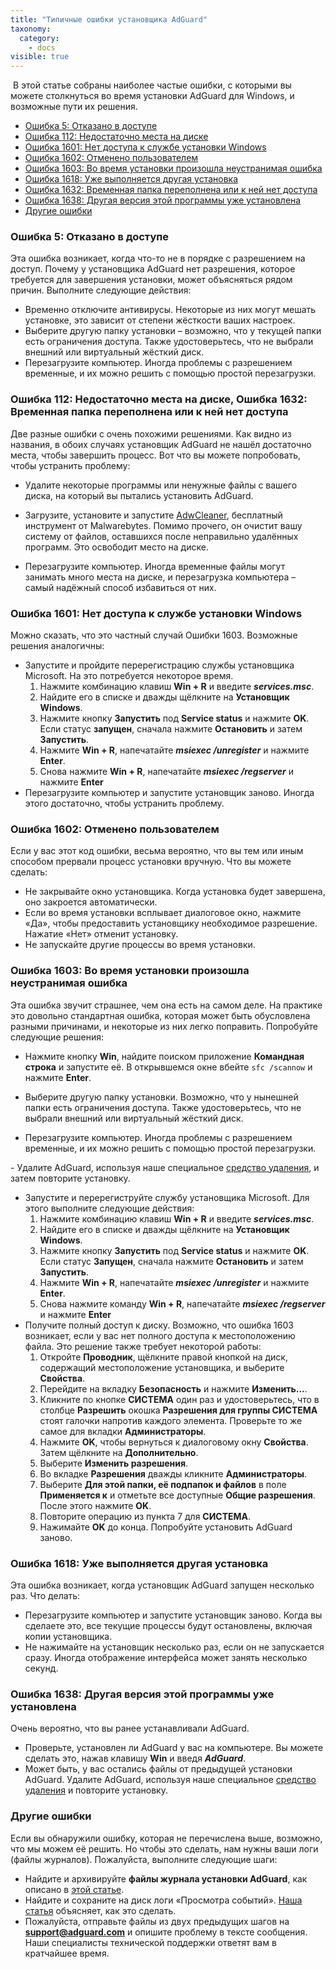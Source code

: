 ```yaml
---
title: "Типичные ошибки установщика AdGuard"
taxonomy:
  category:
    - docs
visible: true
---
```


​
В этой статье собраны наиболее частые ошибки, с которыми вы можете столкнуться во время установки AdGuard для Windows, и возможные пути их решения.
​

- [Ошибка 5: Отказано в доступе](#error-5)
- [Ошибка 112: Недостаточно места на диске](#error-112)
- [Ошибка 1601: Нет доступа к службе установки Windows](#error-1601)
- [Ошибка 1602: Отменено пользователем](#error-1602)
- [Ошибка 1603: Во время установки произошла неустранимая ошибка](#error-1603)
- [Ошибка 1618: Уже выполняется другая установка](#error-1618)
- [Ошибка 1632: Временная папка переполнена или к ней нет доступа](#error-1632)
- [Ошибка 1638: Другая версия этой программы уже установлена](#error-1638)
- [Другие ошибки](#other)

<a id="error-5"></a>

### Ошибка 5: Отказано в доступе

Эта ошибка возникает, когда что-то не в порядке с разрешением на доступ. Почему у установщика AdGuard нет разрешения, которое требуется для завершения установки, может объясняться рядом причин. Выполните следующие действия:

- Временно отключите антивирусы. Некоторые из них могут мешать установке, это зависит от степени жёсткости ваших настроек.
  ​
- Выберите другую папку установки – возможно, что у текущей папки есть ограничения доступа. Также удостоверьтесь, что не выбрали внешний или виртуальный жёсткий диск.
  ​
- Перезагрузите компьютер. Иногда проблемы с разрешением временные, и их можно решить с помощью простой перезагрузки.
  ​
  <a id="error-112"></a>
  <a id="error-1632"></a>

### Ошибка 112: Недостаточно места на диске, Ошибка 1632: Временная папка переполнена или к ней нет доступа

Две разные ошибки с очень похожими решениями. Как видно из названия, в обоих случаях установщик AdGuard не нашёл достаточно места, чтобы завершить процесс. Вот что вы можете попробовать, чтобы устранить проблему:

- Удалите некоторые программы или ненужные файлы с вашего диска, на который вы пытались установить AdGuard.

- Загрузите, установите и запустите [AdwCleaner](http://www.bleepingcomputer.com/download/adwcleaner/), бесплатный инструмент от Malwarebytes. Помимо прочего, он очистит вашу систему от файлов, оставшихся после неправильно удалённых программ. Это освободит место на диске.
  ​
- Перезагрузите компьютер. Иногда временные файлы могут занимать много места на диске, и перезагрузка компьютера – самый надёжный способ избавиться от них.
  ​
  <a id="error-1601"></a>

### Ошибка 1601: Нет доступа к службе установки Windows

Можно сказать, что это частный случай Ошибки 1603. Возможные решения аналогичны:

- Запустите и пройдите перерегистрацию службы установщика Microsoft. На это потребуется некоторое время.
  ​
  1.  Нажмите комбинацию клавиш **Win + R** и введите **_services.msc_**.
  2.  Найдите его в списке и дважды щёлкните на **Установщик Windows**.
  3.  Нажмите кнопку **Запустить** под **Service status** и нажмите **OK**. Если статус **запущен**, сначала нажмите **Остановить** и затем **Запустить**.
  4.  Нажмите **Win + R**, напечатайте **_msiexec /unregister_** и нажмите **Enter**.
  5.  Снова нажмите **Win + R**, напечатайте **_msiexec /regserver_** и нажмите **Enter**
      ​
- Перезагрузите компьютер и запустите установщик заново. Иногда этого достаточно, чтобы устранить проблему.

<a id="error-1602"></a>

### Ошибка 1602: Отменено пользователем

Если у вас этот код ошибки, весьма вероятно, что вы тем или иным способом прервали процесс установки вручную. Что вы можете сделать:

- Не закрывайте окно установщика. Когда установка будет завершена, оно закроется автоматически.
  ​
- Если во время установки всплывает диалоговое окно, нажмите «Да», чтобы предоставить установщику необходимое разрешение. Нажатие «Нет» отменит установку.
  ​
- Не запускайте другие процессы во время установки.
  ​
  <a id="error-1603"></a>

### Ошибка 1603: Во время установки произошла неустранимая ошибка

Эта ошибка звучит страшнее, чем она есть на самом деле. На практике это довольно стандартная ошибка, которая может быть обусловлена разными причинами, и некоторые из них легко поправить. Попробуйте следующие решения:

- Нажмите кнопку **Win**, найдите поиском приложение **Командная строка** и запустите её. В открывшемся окне вбейте `sfc /scannow` и нажмите **Enter**.

- Выберите другую папку установки. Возможно, что у нынешней папки есть ограничения доступа. Также удостоверьтесь, что не выбрали внешний или виртуальный жёсткий диск.

- Перезагрузите компьютер. Иногда проблемы с разрешением временные, и их можно решить с помощью простой перезагрузки.

​- Удалите AdGuard, используя наше специальное [средство удаления](https://kb.adguard.com/ru/windows/installation#%D0%BF%D1%80%D0%BE%D0%B4%D0%B2%D0%B8%D0%BD%D1%83%D1%82%D0%BE%D0%B5-%D1%83%D0%B4%D0%B0%D0%BB%D0%B5%D0%BD%D0%B8%D0%B5), и затем повторите установку.
​

- Запустите и перерегиструйте службу установщика Microsoft. Для этого выполните следующие действия:
  ​
  1.  Нажмите комбинацию клавиш **Win + R** и введите **_services.msc_**.
  2.  Найдите его в списке и дважды щёлкните на **Установщик Windows**.
  3.  Нажмите кнопку **Запустить** под **Service status** и нажмите **OK**. Если статус **Запущен**, сначала нажмите **Остановить** и затем **Запустить**.
  4.  Нажмите **Win + R**, напечатайте **_msiexec /unregister_** и нажмите **Enter**.
  5.  Снова нажмите команду **Win + R**, напечатайте **_msiexec /regserver_** и нажмите **Enter**
      ​
- Получите полный доступ к диску. Возможно, что ошибка 1603 возникает, если у вас нет полного доступа к местоположению файла. Это решение также требует некоторой работы:
  ​
  1.  Откройте **Проводник**, щёлкните правой кнопкой на диск, содержащий местоположение установщика, и выберите **Свойства**.
  2.  Перейдите на вкладку **Безопасность** и нажмите **Изменить...**.
  3.  Кликните по кнопке **СИСТЕМА** один раз и удостоверьтесь, что в столбце **Разрешить** окошка **Разрешения для группы СИСТЕМА** стоят галочки напротив каждого элемента. Проверьте то же самое для вкладки **Администраторы**.
  4.  Нажмите **OK**, чтобы вернуться к диалоговому окну **Свойства**. Затем щёлкните на **Дополнительно**.
  5.  Выберите **Изменить разрешения**.
  6.  Во вкладке **Разрешения** дважды кликните **Администраторы**.
  7.  Выберите **Для этой папки, её подпапок и файлов** в поле **Применяется к** и отметьте все доступные **Общие разрешения**. После этого нажмите **OK**.
  8.  Повторите операцию из пункта 7 для **СИСТЕМА**.
  9.  Нажимайте **OK** до конца. Попробуйте установить AdGuard заново.

<a id="error-1618"></a>

### Ошибка 1618: Уже выполняется другая установка

Эта ошибка возникает, когда установщик AdGuard запущен несколько раз. Что делать:​

- Перезагрузите компьютер и запустите установщик заново. Когда вы сделаете это, все текущие процессы будут остановлены, включая копии установщика.
  ​
- Не нажимайте на установщик несколько раз, если он не запускается сразу. Иногда отображение интерфейса может занять несколько секунд.
  ​
  <a id="error-1638"></a>

### Ошибка 1638: Другая версия этой программы уже установлена

Очень вероятно, что вы ранее устанавливали AdGuard.

- Проверьте, установлен ли AdGuard у вас на компьютере. Вы можете сделать это, нажав клавишу **Win** и введя **_AdGuard_**.
  ​
- Может быть, у вас остались файлы от предыдущей установки AdGuard. Удалите AdGuard, используя наше специальное [средство удаления](https://kb.adguard.com/ru/windows/installation#%D1%83%D0%B4%D0%B0%D0%BB%D0%B5%D0%BD%D0%B8%D0%B5-%D0%B8-%D0%BF%D0%B5%D1%80%D0%B5%D1%83%D1%81%D1%82%D0%B0%D0%BD%D0%BE%D0%B2%D0%BA%D0%B0-adguard) и повторите установку.
  ​
  <a id="other"></a>

### Другие ошибки

Если вы обнаружили ошибку, которая не перечислена выше, возможно, что мы можем её решить. Но чтобы это сделать, нам нужны ваши логи (файлы журналов). Пожалуйста, выполните следующие шаги:

- Найдите и архивируйте **файлы журнала установки AdGuard**, как описано в [этой статье](https://kb.adguard.com/ru/windows/solving-problems/installation-logs).
- Найдите и сохраните на диск логи «Просмотра событий». [Наша статья](https://kb.adguard.com/ru/windows/solving-problems/system-logs) объясняет, как это сделать.
- Пожалуйста, отправьте файлы из двух предыдущих шагов на **[support@adguard.com](mailto:support@adguard.com)** и опишите проблему в тексте сообщения. Наши специалисты технической поддержки ответят вам в кратчайшее время.
